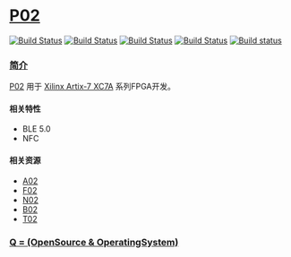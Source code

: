 ﻿# [P02](http://www.OS-Q.com)

[![Build Status](https://github.com/OS-Q/P02/workflows/macos/badge.svg)](https://github.com/OS-Q/macos/actions)
[![Build Status](https://github.com/OS-Q/P02/workflows/ubuntu/badge.svg)](https://github.com/OS-Q/ubuntu/actions)
[![Build Status](https://github.com/OS-Q/P02/workflows/windows/badge.svg)](https://github.com/OS-Q/windows/actions)
[![Build Status](https://travis-ci.com/OS-Q/P02.svg?branch=master)](https://travis-ci.com/OS-Q/P02)
[![Build status](https://ci.appveyor.com/api/projects/status/nvc1gpqjxdp6bm0q?svg=true)](https://ci.appveyor.com/project/Qitas/P02)

### [简介](https://github.com/OS-Q/P02/wiki)

[P02](https://github.com/OS-Q/P02) 用于 [Xilinx Artix-7 XC7A](https://china.xilinx.com/products/silicon-devices/fpga/artix-7.html) 系列FPGA开发。


#### 相关特性

* BLE 5.0
* NFC

#### 相关资源

* [A02](https://github.com/OS-Q/A02)
* [F02](https://github.com/OS-Q/F02)
* [N02](https://github.com/OS-Q/N02)
* [B02](https://github.com/OS-Q/B02)
* [T02](https://github.com/OS-Q/T02)


### [Q = (OpenSource & OperatingSystem) ](http://www.OS-Q.com)
